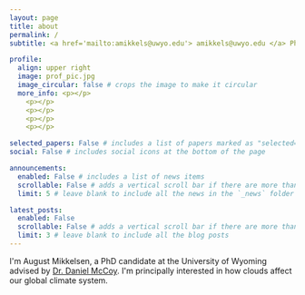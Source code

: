 ```yaml
---
layout: page
title: about
permalink: /
subtitle: <a href='mailto:amikkels@uwyo.edu'> amikkels@uwyo.edu </a> PhD Candidate, U. Wyoming Department of Atmospheric Science.

profile:
  align: upper right
  image: prof_pic.jpg
  image_circular: false # crops the image to make it circular
  more_info: <p></p>
    <p></p>
    <p></p>
    <p></p>
    <p></p>

selected_papers: False # includes a list of papers marked as "selected={true}"
social: False # includes social icons at the bottom of the page

announcements:
  enabled: False # includes a list of news items
  scrollable: False # adds a vertical scroll bar if there are more than 3 news items
  limit: 5 # leave blank to include all the news in the `_news` folder

latest_posts:
  enabled: False
  scrollable: False # adds a vertical scroll bar if there are more than 3 new posts items
  limit: 3 # leave blank to include all the blog posts
---
```


I'm August Mikkelsen, a PhD candidate at the University of Wyoming advised by <a href='https://mccoy.pt/'>Dr. Daniel McCoy</a>. I'm principally interested in how clouds affect our global climate system.


